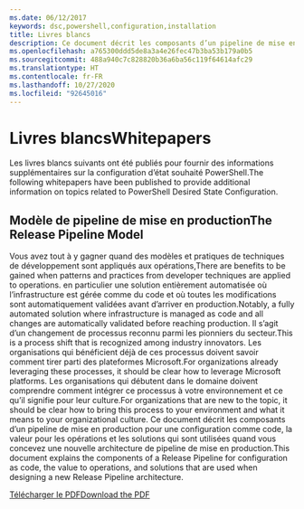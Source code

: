 ```yaml
---
ms.date: 06/12/2017
keywords: dsc,powershell,configuration,installation
title: Livres blancs
description: Ce document décrit les composants d’un pipeline de mise en production pour une configuration comme code, la valeur pour les opérations et les solutions qui sont utilisées quand vous concevez une nouvelle architecture de pipeline de mise en production.
ms.openlocfilehash: a765300ddd5de8a3a4e26fec47b3ba53b179a0b5
ms.sourcegitcommit: 488a940c7c828820b36a6ba56c119f64614afc29
ms.translationtype: HT
ms.contentlocale: fr-FR
ms.lasthandoff: 10/27/2020
ms.locfileid: "92645016"
---
```

# <a name="whitepapers"></a><span data-ttu-id="67a12-104">Livres blancs</span><span class="sxs-lookup"><span data-stu-id="67a12-104">Whitepapers</span></span>

<span data-ttu-id="67a12-105">Les livres blancs suivants ont été publiés pour fournir des informations supplémentaires sur la configuration d’état souhaité PowerShell.</span><span class="sxs-lookup"><span data-stu-id="67a12-105">The following whitepapers have been published to provide additional information on topics related to PowerShell Desired State Configuration.</span></span>

## <a name="the-release-pipeline-model"></a><span data-ttu-id="67a12-106">Modèle de pipeline de mise en production</span><span class="sxs-lookup"><span data-stu-id="67a12-106">The Release Pipeline Model</span></span>

<span data-ttu-id="67a12-107">Vous avez tout à y gagner quand des modèles et pratiques de techniques de développement sont appliqués aux opérations,</span><span class="sxs-lookup"><span data-stu-id="67a12-107">There are benefits to be gained when patterns and practices from developer techniques are applied to operations.</span></span> <span data-ttu-id="67a12-108">en particulier une solution entièrement automatisée où l’infrastructure est gérée comme du code et où toutes les modifications sont automatiquement validées avant d’arriver en production.</span><span class="sxs-lookup"><span data-stu-id="67a12-108">Notably, a fully automated solution where infrastructure is managed as code and all changes are automatically validated before reaching production.</span></span> <span data-ttu-id="67a12-109">Il s’agit d’un changement de processus reconnu parmi les pionniers du secteur.</span><span class="sxs-lookup"><span data-stu-id="67a12-109">This is a process shift that is recognized among industry innovators.</span></span> <span data-ttu-id="67a12-110">Les organisations qui bénéficient déjà de ces processus doivent savoir comment tirer parti des plateformes Microsoft.</span><span class="sxs-lookup"><span data-stu-id="67a12-110">For organizations already leveraging these processes, it should be clear how to leverage Microsoft platforms.</span></span> <span data-ttu-id="67a12-111">Les organisations qui débutent dans le domaine doivent comprendre comment intégrer ce processus à votre environnement et ce qu’il signifie pour leur culture.</span><span class="sxs-lookup"><span data-stu-id="67a12-111">For organizations that are new to the topic, it should be clear how to bring this process to your environment and what it means to your organizational culture.</span></span> <span data-ttu-id="67a12-112">Ce document décrit les composants d’un pipeline de mise en production pour une configuration comme code, la valeur pour les opérations et les solutions qui sont utilisées quand vous concevez une nouvelle architecture de pipeline de mise en production.</span><span class="sxs-lookup"><span data-stu-id="67a12-112">This document explains the components of a Release Pipeline for configuration as code, the value to operations, and solutions that are used when designing a new Release Pipeline architecture.</span></span>

[<span data-ttu-id="67a12-113">Télécharger le PDF</span><span class="sxs-lookup"><span data-stu-id="67a12-113">Download the PDF</span></span>](https://aka.ms/thereleasepipelinemodelpdf)
